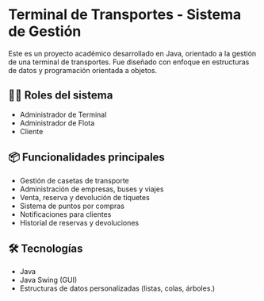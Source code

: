 # Terminal de Transportes - Sistema de Gestión

Este es un proyecto académico desarrollado en Java, orientado a la gestión de una terminal de transportes. Fue diseñado con enfoque en estructuras de datos y programación orientada a objetos.

## 🧑‍💼 Roles del sistema
- Administrador de Terminal
- Administrador de Flota
- Cliente

## 📦 Funcionalidades principales
- Gestión de casetas de transporte
- Administración de empresas, buses y viajes
- Venta, reserva y devolución de tiquetes
- Sistema de puntos por compras
- Notificaciones para clientes
- Historial de reservas y devoluciones

## 🛠️ Tecnologías
- Java
- Java Swing (GUI)
- Estructuras de datos personalizadas (listas, colas, árboles.)
